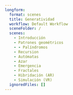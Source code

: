 ```yaml
---
longform:
  format: scenes
  title: Generatividad
  workflow: Default Workflow
  sceneFolder: /
  scenes:
    - Introducción
    - Patrones geométricos
    - - Palíndromos
    - Recursion
    - Autómatas
    - Azar
    - Emergencia
    - Fractales
    - Hibridación (AR)
    - Simulación (VR)
  ignoredFiles: []
---
```

